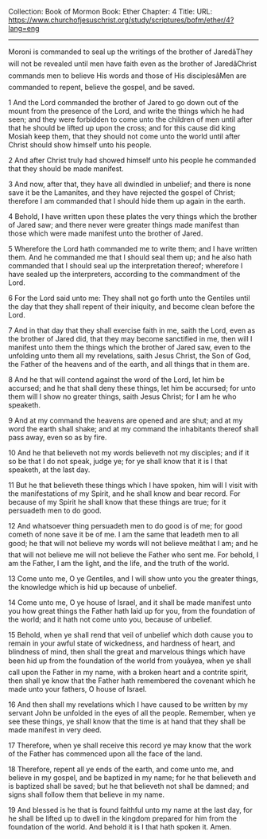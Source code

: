 Collection: Book of Mormon
Book: Ether
Chapter: 4
Title: 
URL: https://www.churchofjesuschrist.org/study/scriptures/bofm/ether/4?lang=eng

---

Moroni is commanded to seal up the writings of the brother of JaredâThey will not be revealed until men have faith even as the brother of JaredâChrist commands men to believe His words and those of His disciplesâMen are commanded to repent, believe the gospel, and be saved.

1 And the Lord commanded the brother of Jared to go down out of the mount from the presence of the Lord, and write the things which he had seen; and they were forbidden to come unto the children of men until after that he should be lifted up upon the cross; and for this cause did king Mosiah keep them, that they should not come unto the world until after Christ should show himself unto his people.

2 And after Christ truly had showed himself unto his people he commanded that they should be made manifest.

3 And now, after that, they have all dwindled in unbelief; and there is none save it be the Lamanites, and they have rejected the gospel of Christ; therefore I am commanded that I should hide them up again in the earth.

4 Behold, I have written upon these plates the very things which the brother of Jared saw; and there never were greater things made manifest than those which were made manifest unto the brother of Jared.

5 Wherefore the Lord hath commanded me to write them; and I have written them. And he commanded me that I should seal them up; and he also hath commanded that I should seal up the interpretation thereof; wherefore I have sealed up the interpreters, according to the commandment of the Lord.

6 For the Lord said unto me: They shall not go forth unto the Gentiles until the day that they shall repent of their iniquity, and become clean before the Lord.

7 And in that day that they shall exercise faith in me, saith the Lord, even as the brother of Jared did, that they may become sanctified in me, then will I manifest unto them the things which the brother of Jared saw, even to the unfolding unto them all my revelations, saith Jesus Christ, the Son of God, the Father of the heavens and of the earth, and all things that in them are.

8 And he that will contend against the word of the Lord, let him be accursed; and he that shall deny these things, let him be accursed; for unto them will I show no greater things, saith Jesus Christ; for I am he who speaketh.

9 And at my command the heavens are opened and are shut; and at my word the earth shall shake; and at my command the inhabitants thereof shall pass away, even so as by fire.

10 And he that believeth not my words believeth not my disciples; and if it so be that I do not speak, judge ye; for ye shall know that it is I that speaketh, at the last day.

11 But he that believeth these things which I have spoken, him will I visit with the manifestations of my Spirit, and he shall know and bear record. For because of my Spirit he shall know that these things are true; for it persuadeth men to do good.

12 And whatsoever thing persuadeth men to do good is of me; for good cometh of none save it be of me. I am the same that leadeth men to all good; he that will not believe my words will not believe meâthat I am; and he that will not believe me will not believe the Father who sent me. For behold, I am the Father, I am the light, and the life, and the truth of the world.

13 Come unto me, O ye Gentiles, and I will show unto you the greater things, the knowledge which is hid up because of unbelief.

14 Come unto me, O ye house of Israel, and it shall be made manifest unto you how great things the Father hath laid up for you, from the foundation of the world; and it hath not come unto you, because of unbelief.

15 Behold, when ye shall rend that veil of unbelief which doth cause you to remain in your awful state of wickedness, and hardness of heart, and blindness of mind, then shall the great and marvelous things which have been hid up from the foundation of the world from youâyea, when ye shall call upon the Father in my name, with a broken heart and a contrite spirit, then shall ye know that the Father hath remembered the covenant which he made unto your fathers, O house of Israel.

16 And then shall my revelations which I have caused to be written by my servant John be unfolded in the eyes of all the people. Remember, when ye see these things, ye shall know that the time is at hand that they shall be made manifest in very deed.

17 Therefore, when ye shall receive this record ye may know that the work of the Father has commenced upon all the face of the land.

18 Therefore, repent all ye ends of the earth, and come unto me, and believe in my gospel, and be baptized in my name; for he that believeth and is baptized shall be saved; but he that believeth not shall be damned; and signs shall follow them that believe in my name.

19 And blessed is he that is found faithful unto my name at the last day, for he shall be lifted up to dwell in the kingdom prepared for him from the foundation of the world. And behold it is I that hath spoken it. Amen.
